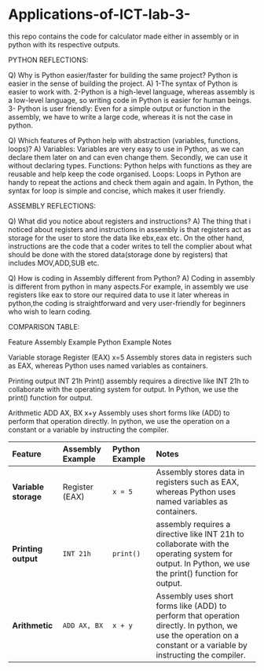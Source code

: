 # Applications-of-ICT-lab-3-
this repo contains the code for calculator made either in assembly or in python with its respective outputs.

PYTHON REFLECTIONS:

Q) Why is Python easier/faster for building the same project? Python is easier in the sense of building the project.
A) 1-The syntax of Python is easier to work with. 
2-Python is a high-level language, whereas assembly is a low-level language, so writing code in Python is easier for human beings. 
3- Python is user friendly:  Even for a simple output or function in the assembly, we have to write a large code, whereas it is not the case in python.

Q) Which features of Python help with abstraction (variables, functions, loops)?                                              A) Variables: Variables are very easy to use in Python, as we can declare them later on and can even change them. Secondly, we can use it without declaring types.                                                                                    Functions: Python helps with functions as they are reusable and help keep the code organised.                                 Loops: Loops in Python are handy to repeat the actions and check them again and again. In Python, the syntax for loop is simple and concise, which makes it user friendly.


ASSEMBLY REFLECTIONS:

Q) What did you notice about registers and instructions?
A) The thing that i noticed about registers and instructions in assembly is that registers act as storage for the user to store the data like ebx,eax etc. On the other hand, instructions are the code that a coder writes to tell the complier about what should be done with the stored data(storage done by registers) that includes MOV,ADD,SUB etc.

Q) How is coding in Assembly different from Python?
A) Coding in assembly is different from python in many aspects.For example, in assembly we use registers like eax to store our required data to use it later whereas in python,the coding is straightforward and very user-friendly for beginners who wish to learn coding. 

COMPARISON TABLE:

Feature                  Assembly Example	              Python Example	                      Notes

Variable storage 	       Register (EAX)	                    x=5 	              Assembly stores data in registers                                                                                             such as EAX, whereas Python uses named                                                                                        variables as containers.

Printing output	          INT 21h                          Print()	            assembly requires a directive like INT 21h to                                                                                 collaborate with the operating system for                                                                                     output. In Python, we use the print()                                                                                         function for output.

Arithmetic	             ADD AX, BX	                        x+y	                Assembly uses short forms like (ADD) to                                                                                       perform that operation directly. In python,                                                                                   we use the operation on a constant or a                                                                                       variable by instructing the compiler.


| Feature | Assembly Example | Python Example | Notes |
| :--- | :--- | :--- | :--- |
| **Variable storage** | Register (EAX) | `x = 5` | Assembly stores data in registers                                                                                             such as EAX, whereas Python uses named                                                                                        variables as containers. |
| **Printing output** | `INT 21h` | `print()` |  assembly requires a directive like INT 21h to                                                                                 collaborate with the operating system for                                                                                     output. In Python, we use the print()                                                                                         function for output. |
| **Arithmetic** | `ADD AX, BX` | `x + y` | Assembly uses short forms like (ADD) to                                                                                       perform that operation directly. In python,                                                                                   we use the operation on a constant or a                                                                                       variable by instructing the compiler.|

		

			








